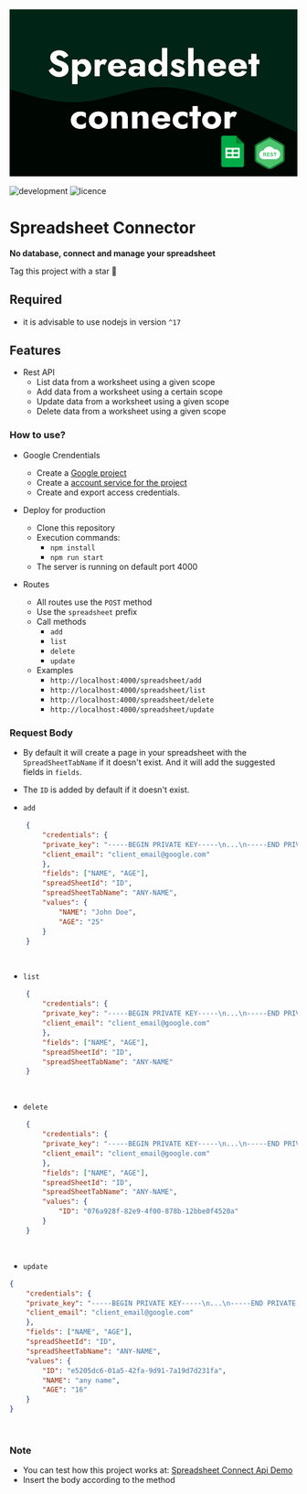  <img src="./logo.png"/>

![development](http://img.shields.io/static/v1?label=STATUS&message=Complete&color=GREEN&style=for-the-badge)
![licence](http://img.shields.io/static/v1?label=licence&message=MIT&color=GREEN&style=for-the-badge)

# Spreadsheet Connector
**No database, connect and manage your spreadsheet**

Tag this project with a star 🌟

## Required
  - it is advisable to use nodejs in version `^17`

## Features

- Rest API
    - List data from a worksheet using a given scope
    - Add data from a worksheet using a certain scope
    - Update data from a worksheet using a given scope
    - Delete data from a worksheet using a given scope


### How to use?

- Google Crendentials
    - Create a [Google project](https://console.cloud.google.com/)
    - Create a [account service for the project](https://cloud.google.com/iam/docs/service-accounts) 
    - Create and export access credentials.


- Deploy for production
    - Clone this repository
    - Execution commands: 
      - `npm install`
      - `npm run start`
    - The server is running on default port 4000

- Routes
    - All routes use the `POST` method
    - Use the `spreadsheet` prefix
    - Call methods
      - `add`
      - `list`
      - `delete`
      - `update`
    - Examples
      - `http://localhost:4000/spreadsheet/add`
      - `http://localhost:4000/spreadsheet/list`
      - `http://localhost:4000/spreadsheet/delete`
      - `http://localhost:4000/spreadsheet/update`

### Request Body

- By default it will create a page in your spreadsheet with the `SpreadSheetTabName` if it doesn't exist. And it will add the suggested fields in `fields`.
- The `ID` is added by default if it doesn't exist.

- `add`

```json
    {
        "credentials": {
        "private_key": "-----BEGIN PRIVATE KEY-----\n...\n-----END PRIVATE KEY-----\n",
        "client_email": "client_email@google.com"
        },
        "fields": ["NAME", "AGE"],
        "spreadSheetId": "ID",
        "spreadSheetTabName": "ANY-NAME",
        "values": {
            "NAME": "John Doe",
            "AGE": "25"
	    }
    }
``` 
<br/>

- `list`

```json
    {
        "credentials": {
        "private_key": "-----BEGIN PRIVATE KEY-----\n...\n-----END PRIVATE KEY-----\n",
        "client_email": "client_email@google.com"
        },
        "fields": ["NAME", "AGE"],
        "spreadSheetId": "ID",
        "spreadSheetTabName": "ANY-NAME"
    }
``` 
<br/>

- `delete`

```json
    {
        "credentials": {
        "private_key": "-----BEGIN PRIVATE KEY-----\n...\n-----END PRIVATE KEY-----\n",
        "client_email": "client_email@google.com"
        },
        "fields": ["NAME", "AGE"],
        "spreadSheetId": "ID",
        "spreadSheetTabName": "ANY-NAME",
        "values": {
            "ID": "076a928f-82e9-4f00-878b-12bbe0f4520a"
        }
    }
```
<br/>

- `update`

```json
{
    "credentials": {
    "private_key": "-----BEGIN PRIVATE KEY-----\n...\n-----END PRIVATE KEY-----\n",
    "client_email": "client_email@google.com"
    },
    "fields": ["NAME", "AGE"],
    "spreadSheetId": "ID",
    "spreadSheetTabName": "ANY-NAME",
    "values": {
        "ID": "e5205dc6-01a5-42fa-9d91-7a19d7d231fa",
        "NAME": "any name",
        "AGE": "16"
    }
}
```

<br/>

### Note
  - You can test how this project works at: [Spreadsheet Connect Api Demo](https://spreadsheeet-connector.fly.dev)
  - Insert the body according to the method
